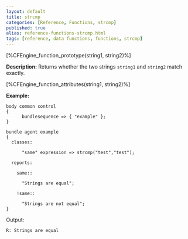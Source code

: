 ```yaml
---
layout: default
title: strcmp
categories: [Reference, Functions, strcmp]
published: true
alias: reference-functions-strcmp.html
tags: [reference, data functions, functions, strcmp]
---
```


[%CFEngine_function_prototype(string1, string2)%]

**Description:** Returns whether the two strings `string1` and `string2` match 
exactly.

[%CFEngine_function_attributes(string1, string2)%]

**Example:**

```cf3
body common control
{
      bundlesequence => { "example" };
}

bundle agent example
{
  classes:

      "same" expression => strcmp("test","test");

  reports:

    same::

      "Strings are equal";

    !same::

      "Strings are not equal";
}
```

Output:

```
R: Strings are equal
```
